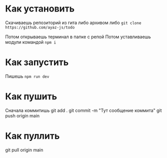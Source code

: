 # Как установить
Скачиваешь репозиторий из гита либо архивом
либо ```git clone https://github.com/ayaz-js/todo```

Потом открываешь терминал в папке с репой
Потом уставливаешь модули командой ```npm i```

# Как запустить 
Пишешь ```npm run dev```

# Как пушить
Сначала коммитишь
git add .
git commit -m "Тут сообщение коммита"
git push origin main

# Как пуллить
git pull origin main
